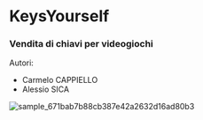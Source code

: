 # KeysYourself
### Vendita di chiavi per videogiochi

Autori:
- Carmelo CAPPIELLO
- Alessio SICA

![sample_671bab7b88cb387e42a2632d16ad80b3](https://github.com/Lexi115/keys_yourself/assets/83905118/1582122b-e481-4c9b-b0c0-5f3d0f429589)
